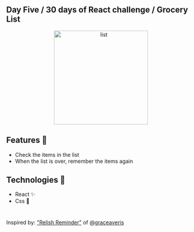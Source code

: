 ## Day Five / 30 days of React challenge / Grocery List

<p  align="center">
<img  src="https://media.giphy.com/media/l0G16KpPfcmdN1G1O/giphy.gif"  height="250" alt="list">
</p>

## Features :unicorn: 
* Check the items in the list
* When the list is over, remember the items again

## Technologies :mag_right:
* React :sparkles:
* Css :nail_care:

#
Inspired by: ["Relish Reminder"](https://github.com/graceaveris/React.js_relish_reminder) of [@graceaveris](https://github.com/graceaveris)
